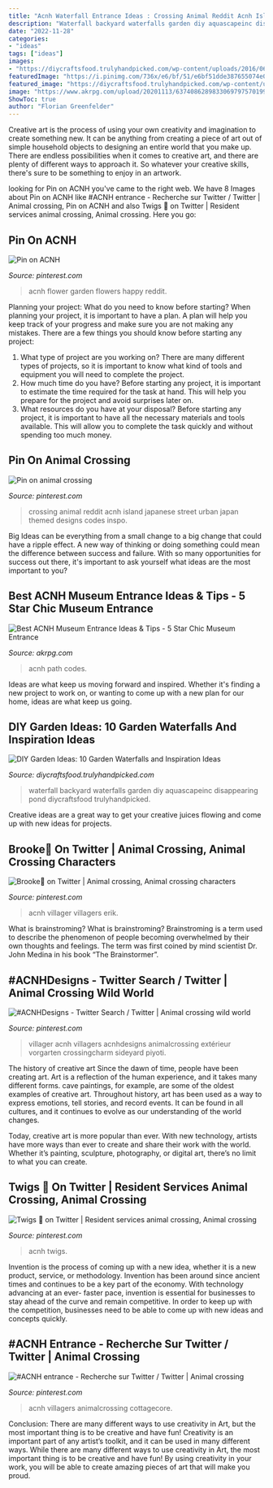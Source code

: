 ```yaml
---
title: "Acnh Waterfall Entrance Ideas : Crossing Animal Reddit Acnh Island Japanese Street Urban Japan Themed Designs Codes Inspo"
description: "Waterfall backyard waterfalls garden diy aquascapeinc disappearing pond diycraftsfood trulyhandpicked"
date: "2022-11-28"
categories:
- "ideas"
tags: ["ideas"]
images:
- "https://diycraftsfood.trulyhandpicked.com/wp-content/uploads/2016/06/Garden-waterfalls_f5.jpg"
featuredImage: "https://i.pinimg.com/736x/e6/bf/51/e6bf51dde387655074e060adb1e1f5c6.jpg"
featured_image: "https://diycraftsfood.trulyhandpicked.com/wp-content/uploads/2016/06/Garden-waterfalls_f5.jpg"
image: "https://www.akrpg.com/upload/20201113/6374086289833069797570199.png"
ShowToc: true
author: "Florian Greenfelder"
---
```



Creative art is the process of using your own creativity and imagination to create something new. It can be anything from creating a piece of art out of simple household objects to designing an entire world that you make up. There are endless possibilities when it comes to creative art, and there are plenty of different ways to approach it. So whatever your creative skills, there's sure to be something to enjoy in an artwork.

	

		
looking for Pin on ACNH you've came to the right web. We have 8 Images about Pin on ACNH like #ACNH entrance - Recherche sur Twitter / Twitter | Animal crossing, Pin on ACNH and also Twigs 🌿 on Twitter | Resident services animal crossing, Animal crossing. Here you go:
		
    
## Pin On ACNH

<img loading=lazy src="https://i.pinimg.com/736x/80/8a/1c/808a1cfb340d5eda6761caaee66b65c9.jpg" onerror="this.onerror=null;this.src='https://tse2.mm.bing.net/th?id=OIP.NKQdPIZvws_ZIZSuRKLJkQHaEK&amp;pid=15.1';" alt="Pin on ACNH">

_Source: pinterest.com_

>acnh flower garden flowers happy reddit. 

	

Planning your project: What do you need to know before starting?
When planning your project, it is important to have a plan. A plan will help you keep track of your progress and make sure you are not making any mistakes. There are a few things you should know before starting any project:
1. What type of project are you working on? There are many different types of projects, so it is important to know what kind of tools and equipment you will need to complete the project.
2. How much time do you have? Before starting any project, it is important to estimate the time required for the task at hand. This will help you prepare for the project and avoid surprises later on.
3. What resources do you have at your disposal? Before starting any project, it is important to have all the necessary materials and tools available. This will allow you to complete the task quickly and without spending too much money.

    
## Pin On Animal Crossing

<img loading=lazy src="https://i.pinimg.com/736x/22/17/c1/2217c18b1473ce2d9f1b9de18a1c1fce.jpg" onerror="this.onerror=null;this.src='https://tse4.mm.bing.net/th?id=OIP.gbceBVeHi27_Spvyb827cAHaEK&amp;pid=15.1';" alt="Pin on animal crossing">

_Source: pinterest.com_

>crossing animal reddit acnh island japanese street urban japan themed designs codes inspo. 

	

Big Ideas can be everything from a small change to a big change that could have a ripple effect. A new way of thinking or doing something could mean the difference between success and failure. With so many opportunities for success out there, it's important to ask yourself what ideas are the most important to you?

    
## Best ACNH Museum Entrance Ideas &amp; Tips - 5 Star Chic Museum Entrance

<img loading=lazy src="https://www.akrpg.com/upload/20201113/6374086289833069797570199.png" onerror="this.onerror=null;this.src='https://tse3.mm.bing.net/th?id=OIP.Y9V6EJYp1JV-yzNOf-FOcgHaES&amp;pid=15.1';" alt="Best ACNH Museum Entrance Ideas &amp; Tips - 5 Star Chic Museum Entrance">

_Source: akrpg.com_

>acnh path codes. 

	

Ideas are what keep us moving forward and inspired. Whether it's finding a new project to work on, or wanting to come up with a new plan for our home, ideas are what keep us going.

    
## DIY Garden Ideas: 10 Garden Waterfalls And Inspiration Ideas

<img loading=lazy src="https://diycraftsfood.trulyhandpicked.com/wp-content/uploads/2016/06/Garden-waterfalls_f5.jpg" onerror="this.onerror=null;this.src='https://tse1.mm.bing.net/th?id=OIP.LMWx_IriqTA8OR1ppTkYdQHaLH&amp;pid=15.1';" alt="DIY Garden Ideas: 10 Garden Waterfalls and Inspiration Ideas">

_Source: diycraftsfood.trulyhandpicked.com_

>waterfall backyard waterfalls garden diy aquascapeinc disappearing pond diycraftsfood trulyhandpicked. 

	

Creative ideas are a great way to get your creative juices flowing and come up with new ideas for projects.

    
## Brooke🍄 On Twitter | Animal Crossing, Animal Crossing Characters

<img loading=lazy src="https://i.pinimg.com/736x/3f/1f/7a/3f1f7a12e20fa3ca06ecba2e365e0525.jpg" onerror="this.onerror=null;this.src='https://tse2.mm.bing.net/th?id=OIP.RyJX8hYH7li0RRJIICqPzAHaEK&amp;pid=15.1';" alt="Brooke🍄 on Twitter | Animal crossing, Animal crossing characters">

_Source: pinterest.com_

>acnh villager villagers erik. 

	

What is brainstroming?
What is brainstroming? Brainstroming is a term used to describe the phenomenon of people becoming overwhelmed by their own thoughts and feelings. The term was first coined by mind scientist Dr. John Medina in his book “The Brainstormer”.

    
## #ACNHDesigns - Twitter Search / Twitter | Animal Crossing Wild World

<img loading=lazy src="https://i.pinimg.com/736x/e6/bf/51/e6bf51dde387655074e060adb1e1f5c6.jpg" onerror="this.onerror=null;this.src='https://tse1.mm.bing.net/th?id=OIP.ZR7V9KLUNnW-1uTwSaJBPgHaEK&amp;pid=15.1';" alt="#ACNHDesigns - Twitter Search / Twitter | Animal crossing wild world">

_Source: pinterest.com_

>villager acnh villagers acnhdesigns animalcrossing extérieur vorgarten crossingcharm sideyard piyoti. 

	

The history of creative art
Since the dawn of time, people have been creating art. Art is a reflection of the human experience, and it takes many different forms. cave paintings, for example, are some of the oldest examples of creative art.
Throughout history, art has been used as a way to express emotions, tell stories, and record events. It can be found in all cultures, and it continues to evolve as our understanding of the world changes.

 Today, creative art is more popular than ever. With new technology, artists have more ways than ever to create and share their work with the world. Whether it’s painting, sculpture, photography, or digital art, there’s no limit to what you can create.

    
## Twigs 🌿 On Twitter | Resident Services Animal Crossing, Animal Crossing

<img loading=lazy src="https://i.pinimg.com/736x/1b/5d/31/1b5d31d10d89a1a82b221c611a2fe2b3.jpg" onerror="this.onerror=null;this.src='https://tse3.mm.bing.net/th?id=OIP.jB4I1JkqjBvruiWYFaIMuwHaEK&amp;pid=15.1';" alt="Twigs 🌿 on Twitter | Resident services animal crossing, Animal crossing">

_Source: pinterest.com_

>acnh twigs. 

	

Invention is the process of coming up with a new idea, whether it is a new product, service, or methodology. Invention has been around since ancient times and continues to be a key part of the economy. With technology advancing at an ever- faster pace, invention is essential for businesses to stay ahead of the curve and remain competitive. In order to keep up with the competition, businesses need to be able to come up with new ideas and concepts quickly.

    
## #ACNH Entrance - Recherche Sur Twitter / Twitter | Animal Crossing

<img loading=lazy src="https://i.pinimg.com/736x/ad/8f/cd/ad8fcdf22464549fd6d7794202816da6.jpg" onerror="this.onerror=null;this.src='https://tse1.mm.bing.net/th?id=OIP.Cj8fq_sEFmlFH4J-_BdiYwHaEK&amp;pid=15.1';" alt="#ACNH entrance - Recherche sur Twitter / Twitter | Animal crossing">

_Source: pinterest.com_

>acnh villagers animalcrossing cottagecore. 

	

Conclusion: There are many different ways to use creativity in Art, but the most important thing is to be creative and have fun!
Creativity is an important part of any artist’s toolkit, and it can be used in many different ways. While there are many different ways to use creativity in Art, the most important thing is to be creative and have fun! By using creativity in your work, you will be able to create amazing pieces of art that will make you proud.


